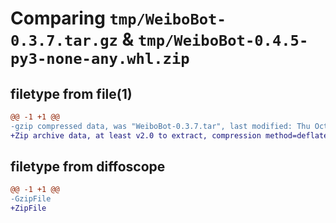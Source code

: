 # Comparing `tmp/WeiboBot-0.3.7.tar.gz` & `tmp/WeiboBot-0.4.5-py3-none-any.whl.zip`

## filetype from file(1)

```diff
@@ -1 +1 @@
-gzip compressed data, was "WeiboBot-0.3.7.tar", last modified: Thu Oct 27 15:10:15 2022, max compression
+Zip archive data, at least v2.0 to extract, compression method=deflate
```

## filetype from diffoscope

```diff
@@ -1 +1 @@
-GzipFile
+ZipFile
```


